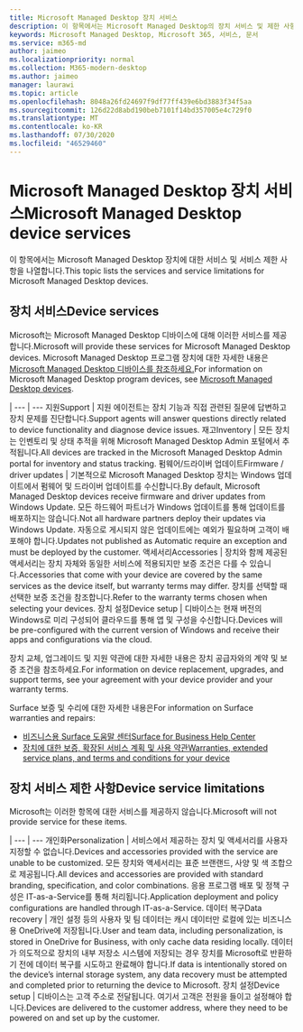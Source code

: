 ```yaml
---
title: Microsoft Managed Desktop 장치 서비스
description: 이 항목에서는 Microsoft Managed Desktop의 장치 서비스 및 제한 사항을 나열합니다.
keywords: Microsoft Managed Desktop, Microsoft 365, 서비스, 문서
ms.service: m365-md
author: jaimeo
ms.localizationpriority: normal
ms.collection: M365-modern-desktop
ms.author: jaimeo
manager: laurawi
ms.topic: article
ms.openlocfilehash: 8048a26fd24697f9df77ff439e6bd3883f34f5aa
ms.sourcegitcommit: 126d22d8abd190beb7101f14bd357005e4c729f0
ms.translationtype: MT
ms.contentlocale: ko-KR
ms.lasthandoff: 07/30/2020
ms.locfileid: "46529460"
---
```

# <a name="microsoft-managed-desktop-device-services"></a><span data-ttu-id="5f0fe-104">Microsoft Managed Desktop 장치 서비스</span><span class="sxs-lookup"><span data-stu-id="5f0fe-104">Microsoft Managed Desktop device services</span></span>

<span data-ttu-id="5f0fe-105">이 항목에서는 Microsoft Managed Desktop 장치에 대한 서비스 및 서비스 제한 사항을 나열합니다.</span><span class="sxs-lookup"><span data-stu-id="5f0fe-105">This topic lists the services and service limitations for Microsoft Managed Desktop devices.</span></span>

## <a name="device-services"></a><span data-ttu-id="5f0fe-106">장치 서비스</span><span class="sxs-lookup"><span data-stu-id="5f0fe-106">Device services</span></span>

<span data-ttu-id="5f0fe-107">Microsoft는 Microsoft Managed Desktop 디바이스에 대해 이러한 서비스를 제공합니다.</span><span class="sxs-lookup"><span data-stu-id="5f0fe-107">Microsoft will provide these services for Microsoft Managed Desktop devices.</span></span> <span data-ttu-id="5f0fe-108">Microsoft Managed Desktop 프로그램 장치에 대한 자세한 내용은 [Microsoft Managed Desktop 디바이스를 참조하세요.](device-list.md)</span><span class="sxs-lookup"><span data-stu-id="5f0fe-108">For information on Microsoft Managed Desktop program devices, see [Microsoft Managed Desktop devices](device-list.md).</span></span>

 | 
 --- | ---
<span data-ttu-id="5f0fe-109">지원</span><span class="sxs-lookup"><span data-stu-id="5f0fe-109">Support</span></span> | <span data-ttu-id="5f0fe-110">지원 에이전트는 장치 기능과 직접 관련된 질문에 답변하고 장치 문제를 진단합니다.</span><span class="sxs-lookup"><span data-stu-id="5f0fe-110">Support agents will answer questions directly related to device functionality and diagnose device issues.</span></span>
<span data-ttu-id="5f0fe-111">재고</span><span class="sxs-lookup"><span data-stu-id="5f0fe-111">Inventory</span></span> | <span data-ttu-id="5f0fe-112">모든 장치는 인벤토리 및 상태 추적을 위해 Microsoft Managed Desktop Admin 포털에서 추적됩니다.</span><span class="sxs-lookup"><span data-stu-id="5f0fe-112">All devices are tracked in the Microsoft Managed Desktop Admin portal for inventory and status tracking.</span></span>
<span data-ttu-id="5f0fe-113">펌웨어/드라이버 업데이트</span><span class="sxs-lookup"><span data-stu-id="5f0fe-113">Firmware / driver updates</span></span> | <span data-ttu-id="5f0fe-114">기본적으로 Microsoft Managed Desktop 장치는 Windows 업데이트에서 펌웨어 및 드라이버 업데이트를 수신합니다.</span><span class="sxs-lookup"><span data-stu-id="5f0fe-114">By default, Microsoft Managed Desktop devices receive firmware and driver updates from Windows Update.</span></span> <span data-ttu-id="5f0fe-115">모든 하드웨어 파트너가 Windows 업데이트를 통해 업데이트를 배포하지는 않습니다.</span><span class="sxs-lookup"><span data-stu-id="5f0fe-115">Not all hardware partners deploy their updates via Windows Update.</span></span> <span data-ttu-id="5f0fe-116">자동으로 게시되지 않은 업데이트에는 예외가 필요하며 고객이 배포해야 합니다.</span><span class="sxs-lookup"><span data-stu-id="5f0fe-116">Updates not published as Automatic require an exception and must be deployed by the customer.</span></span>
<span data-ttu-id="5f0fe-117">액세서리</span><span class="sxs-lookup"><span data-stu-id="5f0fe-117">Accessories</span></span> | <span data-ttu-id="5f0fe-118">장치와 함께 제공된 액세서리는 장치 자체와 동일한 서비스에 적용되지만 보증 조건은 다를 수 있습니다.</span><span class="sxs-lookup"><span data-stu-id="5f0fe-118">Accessories that come with your device are covered by the same services as the device itself, but warranty terms may differ.</span></span> <span data-ttu-id="5f0fe-119">장치를 선택할 때 선택한 보증 조건을 참조합니다.</span><span class="sxs-lookup"><span data-stu-id="5f0fe-119">Refer to the warranty terms chosen when selecting your devices.</span></span> 
<span data-ttu-id="5f0fe-120">장치 설정</span><span class="sxs-lookup"><span data-stu-id="5f0fe-120">Device setup</span></span>    | <span data-ttu-id="5f0fe-121">디바이스는 현재 버전의 Windows로 미리 구성되어 클라우드를 통해 앱 및 구성을 수신합니다.</span><span class="sxs-lookup"><span data-stu-id="5f0fe-121">Devices will be pre-configured with the current version of Windows and receive their apps and configurations via the cloud.</span></span> 

<span data-ttu-id="5f0fe-122">장치 교체, 업그레이드 및 지원 약관에 대한 자세한 내용은 장치 공급자와의 계약 및 보증 조건을 참조하세요.</span><span class="sxs-lookup"><span data-stu-id="5f0fe-122">For information on device replacement, upgrades, and support terms, see your agreement with your device provider and your warranty terms.</span></span>

<span data-ttu-id="5f0fe-123">Surface 보증 및 수리에 대한 자세한 내용은</span><span class="sxs-lookup"><span data-stu-id="5f0fe-123">For information on Surface warranties and repairs:</span></span>
- [<span data-ttu-id="5f0fe-124">비즈니스용 Surface 도움말 센터</span><span class="sxs-lookup"><span data-stu-id="5f0fe-124">Surface for Business Help Center</span></span>](https://support.microsoft.com/hub/4339296/surface-for-business-help)
- [<span data-ttu-id="5f0fe-125">장치에 대한 보증, 확장된 서비스 계획 및 사용 약관</span><span class="sxs-lookup"><span data-stu-id="5f0fe-125">Warranties, extended service plans, and terms and conditions for your device</span></span>](https://support.microsoft.com/help/4040687/info-about-warranties-extended-service-plans-and-terms-conditions)


## <a name="device-service-limitations"></a><span data-ttu-id="5f0fe-126">장치 서비스 제한 사항</span><span class="sxs-lookup"><span data-stu-id="5f0fe-126">Device service limitations</span></span>

<span data-ttu-id="5f0fe-127">Microsoft는 이러한 항목에 대한 서비스를 제공하지 않습니다.</span><span class="sxs-lookup"><span data-stu-id="5f0fe-127">Microsoft will not provide service for these items.</span></span>

 | 
 --- | ---
<span data-ttu-id="5f0fe-128">개인화</span><span class="sxs-lookup"><span data-stu-id="5f0fe-128">Personalization</span></span> | <span data-ttu-id="5f0fe-129">서비스에서 제공하는 장치 및 액세서리를 사용자 지정할 수 없습니다.</span><span class="sxs-lookup"><span data-stu-id="5f0fe-129">Devices and accessories provided with the service are unable to be customized.</span></span> <span data-ttu-id="5f0fe-130">모든 장치와 액세서리는 표준 브랜랜드, 사양 및 색 조합으로 제공됩니다.</span><span class="sxs-lookup"><span data-stu-id="5f0fe-130">All devices and accessories are provided with standard branding, specification, and color combinations.</span></span> <span data-ttu-id="5f0fe-131">응용 프로그램 배포 및 정책 구성은 IT-as-a-Service를 통해 처리됩니다.</span><span class="sxs-lookup"><span data-stu-id="5f0fe-131">Application deployment and policy configurations are handled through IT-as-a-Service.</span></span>
<span data-ttu-id="5f0fe-132">데이터 복구</span><span class="sxs-lookup"><span data-stu-id="5f0fe-132">Data recovery</span></span> | <span data-ttu-id="5f0fe-133">개인 설정 등의 사용자 및 팀 데이터는 캐시 데이터만 로컬에 있는 비즈니스용 OneDrive에 저장됩니다.</span><span class="sxs-lookup"><span data-stu-id="5f0fe-133">User and team data, including personalization, is stored in OneDrive for Business, with only cache data residing locally.</span></span> <span data-ttu-id="5f0fe-134">데이터가 의도적으로 장치의 내부 저장소 시스템에 저장되는 경우 장치를 Microsoft로 반환하기 전에 데이터 복구를 시도하고 완료해야 합니다.</span><span class="sxs-lookup"><span data-stu-id="5f0fe-134">If data is intentionally stored on the device’s internal storage system, any data recovery must be attempted and completed prior to returning the device to Microsoft.</span></span>
<span data-ttu-id="5f0fe-135">장치 설정</span><span class="sxs-lookup"><span data-stu-id="5f0fe-135">Device setup</span></span> | <span data-ttu-id="5f0fe-136">디바이스는 고객 주소로 전달됩니다. 여기서 고객은 전원을 들이고 설정해야 합니다.</span><span class="sxs-lookup"><span data-stu-id="5f0fe-136">Devices are delivered to the customer address, where they need to be powered on and set up by the customer.</span></span>
